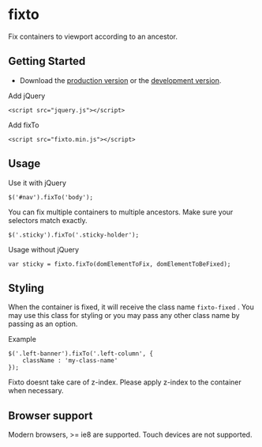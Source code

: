# fixto

Fix containers to viewport according to an ancestor.

## Getting Started
- Download the [production version][min] or the [development version][max].

[min]: https://raw.github.com/bbarakaci/fixto/master/dist/fixto.min.js
[max]: https://raw.github.com/bbarakaci/fixto/master/dist/fixto.js

Add jQuery

    <script src="jquery.js"></script>
    
Add fixTo

    <script src="fixto.min.js"></script>

## Usage

Use it with jQuery

    $('#nav').fixTo('body');
    
You can fix multiple containers to multiple ancestors. Make sure your selectors match exactly.

    $('.sticky').fixTo('.sticky-holder');
    
Usage without jQuery
    
    var sticky = fixto.fixTo(domElementToFix, domElementToBeFixed);

## Styling

When the container is fixed, it will receive the class name `fixto-fixed` . You may use this class for styling or you may pass any other class name by passing as an option.
    
Example

    $('.left-banner').fixTo('.left-column', {
        className : 'my-class-name'
    });

Fixto doesnt take care of z-index. Please apply z-index to the container when necessary.

## Browser support

Modern browsers, >= ie8 are supported. Touch devices are not supported.
